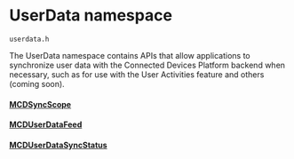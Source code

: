 # UserData namespace
```
userdata.h
```

The UserData namespace contains APIs that allow applications to synchronize user data with the Connected Devices Platform backend when necessary, such as for use with the User Activities feature and others (coming soon).

#### [MCDSyncScope](MCDSyncScope.md)
#### [MCDUserDataFeed](MCDUserDataFeed.md)
#### [MCDUserDataSyncStatus](MCDUserDataSyncStatus.md)
